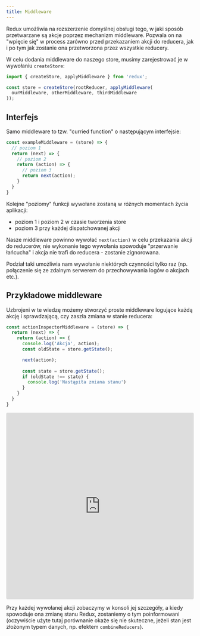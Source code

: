 ```yaml
---
title: Middleware
---
```


Redux umożliwia na rozszerzenie domyślnej obsługi tego, w jaki sposób przetwarzane są akcje poprzez mechanizm middleware. Pozwala on na "wpięcie się" w process zarówno przed przekazaniem akcji do reducera, jak i po tym jak zostanie ona przetworzona przez wszystkie reducery.

W celu dodania middleware do naszego store, musimy zarejestrować je w wywołaniu `createStore`:

```js
import { createStore, applyMiddleware } from 'redux';

const store = createStore(rootReducer, applyMiddleware(
  ourMiddleware, otherMiddleware, thirdMiddleware
));
```

## Interfejs

Samo middleware to tzw. "curried function" o następującym interfejsie:

```js
const exampleMiddleware = (store) => {
  // poziom 1
  return (next) => {
    // poziom 2
    return (action) => {
      // poziom 3
      return next(action);
    }
  }
}
```

Kolejne "poziomy" funkcji wywołane zostaną w różnych momentach życia aplikacji:

- poziom 1 i poziom 2 w czasie tworzenia store
- poziom 3 przy każdej dispatchowanej akcji

Nasze middleware powinno wywołać `next(action)` w celu przekazania akcji do reducerów, nie wykonanie tego wywołania spowoduje "przerwanie łańcucha" i akcja nie trafi do reducera - zostanie zignorowana.

Podział taki umożliwia nam wywołanie niektórych czynności tylko raz (np. połączenie się ze zdalnym serwerem do przechowywania logów o akcjach etc.).

## Przykładowe middleware

Uzbrojeni w te wiedzę możemy stworzyć proste middleware logujące każdą akcję i sprawdzającą, czy zaszła zmiana w stanie reducera:

```js
const actionInspectorMiddleware = (store) => {
  return (next) => {
    return (action) => {
      console.log('Akcja', action);
      const oldState = store.getState();

      next(action);
      
      const state = store.getState();
      if (oldState !== state) {
        console.log('Nastąpiła zmiana stanu')
      }
    }
  }
}
```

<iframe src="https://codesandbox.io/embed/5w5pmn03j4" style="width:100%; height:500px; border:0; border-radius: 4px; overflow:hidden;" sandbox="allow-modals allow-forms allow-popups allow-scripts allow-same-origin"></iframe>

Przy każdej wywołanej akcji zobaczymy w konsoli jej szczegóły, a kiedy spowoduje ona zmianę stanu Redux, zostaniemy o tym poinformowani (oczywiście użyte tutaj porównanie okaże się nie skuteczne, jeżeli stan jest złożonym typem danych, np. efektem `combineReducers`).